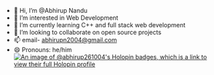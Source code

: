 - 👋 Hi, I’m @Abhirup Nandu
- 👀 I’m interested in Web Development
- 🌱 I’m currently learning C++ and full stack web development
- 💞️ I’m looking to collaborate on open source projects
- 📫 email- abhirupn2004@gmail.com 
- 😄 Pronouns: he/him
  [![An image of @abhirup261004's Holopin badges, which is a link to view their full Holopin profile](https://holopin.me/abhirup261004)](https://holopin.io/@abhirup261004)

<!---
Abhirup-261004/Abhirup-261004 is a ✨ special ✨ repository because its `README.md` (this file) appears on your GitHub profile.
You can click the Preview link to take a look at your changes.
--->
